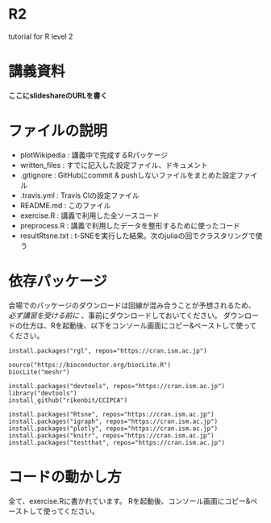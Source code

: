 # R2
tutorial for R level 2

# 講義資料

**ここにslideshareのURLを書く**

# ファイルの説明
- plotWikipedia : 講義中で完成するRパッケージ
- written_files : すでに記入した設定ファイル、ドキュメント
- .gitignore : GitHubにcommit & pushしないファイルをまとめた設定ファイル
- .travis.yml : Travis CIの設定ファイル
- README.md : このファイル
- exercise.R : 講義で利用した全ソースコード
- preprocess.R : 講義で利用したデータを整形するために使ったコード
- resultRtsne.txt : t-SNEを実行した結果。次のjuliaの回でクラスタリングで使う

# 依存パッケージ
会場でのパッケージのダウンロードは回線が混み合うことが予想されるため、 *必ず講習を受ける前に* 、事前にダウンロードしておいてください。
ダウンロードの仕方は、Rを起動後、以下をコンソール画面にコピー&ペーストして使ってください。

```{r}
install.packages("rgl", repos="https://cran.ism.ac.jp")

source("https://bioconductor.org/biocLite.R")
biocLite("meshr")

install.packages("devtools", repos="https://cran.ism.ac.jp")
library("devtools")
install_github("rikenbit/CCIPCA")

install.packages("Rtsne", repos="https://cran.ism.ac.jp")
install.packages("igraph", repos="https://cran.ism.ac.jp")
install.packages("plotly", repos="https://cran.ism.ac.jp")
install.packages("knitr", repos="https://cran.ism.ac.jp")
install.packages("testthat", repos="https://cran.ism.ac.jp")
```

# コードの動かし方
全て、exercise.Rに書かれています。
Rを起動後、コンソール画面にコピー&ペーストして使ってください。
